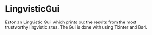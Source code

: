 # LingvisticGui
Estonian Lingvistic Gui, which prints out the results from the most trustworthy lingvistic sites. The Gui is done with using Tkinter and Bs4.
